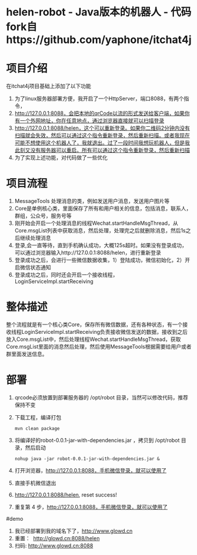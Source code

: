 # helen-robot - Java版本的机器人 - 代码fork自https://github.com/yaphone/itchat4j

# 项目介绍
在itchat4j项目基础上添加了以下功能

1. 为了linux服务器部署方便，我开启了一个HttpServer，端口8088，有两个指令，
2. http://127.0.0.1:8088，会把本地的qrCode以流的形式发送给客户端，如果你有一个外网地址，你在任意地点，通过浏览器直接就可以扫描登录
3. http://127.0.0.1:8088/helen，这个可以重新登录。如果你二维码2分钟内没有扫描就会失效，然后可以通过这个指令重新登录，然后重新扫描。或者我现在可能不想使用这个机器人了，我就退出。过了一段时间我想玩机器人，但是我此刻又没有服务器可以重启。所有可以通过这个指令重新登录，然后重新扫描
4. 为了实现上述功能，对代码做了一些优化

# 项目流程
1. MessageTools 处理消息的类，例如发送用户消息，发送用户图片等<br>
2. Core是单例核心类，里面保存了所有和用户相关的信息，包括消息，联系人，群组，公众号，服务号等 <br>
3. 刚开始会开启一个处理消息的线程Wechat.startHandleMsgThread，从Core.msgList列表中获取消息，然后处理，处理完之后就删除消息，然后1s之后继续处理消息 <br>
4. 登录,会一直等待，直到手机确认成功，大概125s超时。如果没有登录成功，可以通过浏览器输入http://127.0.0.1:8088/helen，进行重新登录 <br>
5. 登录成功之后，会进行一些微信数据收集，1）登陆成功，微信初始化，2）开启微信状态通知<br>
6. 登录成功之后，同时还会开启一个接收线程，LoginServiceImpl.startReceiving

# 整体描述
整个流程就是有一个核心类Core，保存所有微信数据，还有各种状态，有一个接收线程LoginServiceImpl.startReceiving负责接收微信发送的数据，接收到之后放入Core.msgList中，然后处理线程Wechat.startHandleMsgThread，获取Core.msgList里面的消息然后处理，然后使用MessageTools根据需要给用户或者群里面发送信息。

# 部署

1. qrcode必须放置到部署服务器的  /opt/robot 目录，当然可以修改代码，推荐保持不变

2. 下载工程，编译打包

    ```
    mvn clean package
    ```
3. 将编译好的robot-0.0.1-jar-with-dependencies.jar ，拷贝到 /opt/robot 目录，然后启动

    ```
    nohup java -jar robot-0.0.1-jar-with-dependencies.jar &
    ```
4. 打开浏览器，http://127.0.0.1:8088，手机微信登录，就可以使用了
5. 直接手机微信退出
6. http://127.0.0.1:8088/helen, reset success!
7. 重复第 4 步，http://127.0.0.1:8088，手机微信登录，就可以使用了

#demo

1. 我已经部署到我的域名下了，http://www.glowd.cn
2. 重置：  http://glowd.cn:8088/helen
3. 扫码:   http://www.glowd.cn:8088

